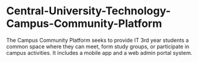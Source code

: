 # Central-University-Technology-Campus-Community-Platform
The Campus Community Platform seeks to provide IT 3rd year students a common space where they can meet, form study groups, or participate in campus activities. It includes a mobile app and a web admin portal system.
